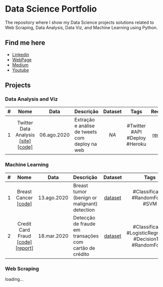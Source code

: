 
# Data Science Portfolio

The repository where I show my Data Science projects solutions related to Web Scraping, Data Analysis, Data Viz, and Machine Learning using Python.

## Find me here

* [Linkedin](https://linkedin.com/in/pplpauloo)
* [WebPage](https://pplpauloo.github.io)
* [Medium](https://pplpauloo.medium.com)
* [Youtube](https://www.youtube.com/channel/UCYWAGd2hiipE0pg8h9tieIw)

## Projects

### Data Analysis and Viz

|#|Nome|Data|Descrição|Dataset|Tags|Requirements|
|:----:|:----:|:----:|:----|:----:|:---:|:---:|
|1|Twitter Data Analysis [[site]](https://tweet-analysis-py.herokuapp.com/) [[code]](https://github.com/dspauloplima/twitter-py/blob/master/documentation.ipynb)|06.ago.2020|Extração e análise de tweets com deploy na web|*NA*|#Twitter #API #Deploy #Heroku|[requirements](https://github.com/dspauloplima/twitter-py/blob/master/requirements.txt)|

### Machine Learning

|#|Nome|Data|Descrição|Dataset|Tags|Requirements|
|:----:|:----:|:----:|:----|:----:|:---:|:---:|
|1|Breast Cancer [[code]](/breast_cancer/Breast_cancer.ipynb)|13.ago.2020|Breast tumor (benign or malignant) detection|[dataset](https://www.kaggle.com/uciml/breast-cancer-wisconsin-data)|#Classification #RandomForest #SVM|[requirements](/breast_cancer/requirements.txt)|
|2|Credit Card Fraud [[code]](/credit_fraud_detection/credit_fraud.ipynb) [[report]](/credit_fraud_detection/report_credit_card.pdf)|18.mar.2020|Detecção de fraude em transações com cartão de crédito|[dataset](/credit_fraud_detection/data/creditcard.csv)|#Classification #LogisticRegression #DecisionTree #RandomForest|[requirements](/credit_fraud_detection/requirements.txt)|


### Web Scraping

loading...
<!--
|#|Nome|Data|Descrição|Dataset|Tags|Requirements|
|:----:|:----:|:----|:----:|:----:|:---:|:---:|
-->